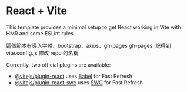 # React + Vite

This template provides a minimal setup to get React working in Vite with HMR and some ESLint rules.

這個範本有導入字體、bootstrap、axios、gh-pages
gh-pages: 記得到 vite.config.js 修改 repo 的名稱

Currently, two official plugins are available:

- [@vitejs/plugin-react](https://github.com/vitejs/vite-plugin-react/blob/main/packages/plugin-react/README.md) uses [Babel](https://babeljs.io/) for Fast Refresh
- [@vitejs/plugin-react-swc](https://github.com/vitejs/vite-plugin-react-swc) uses [SWC](https://swc.rs/) for Fast Refresh
